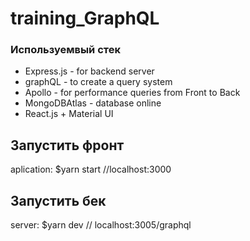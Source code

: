 # training_GraphQL

### Используемвый стек
* Express.js - for backend server
* graphQL - to create a query system 
* Apollo - for performance queries from Front to Back
* MongoDBAtlas - database online
* React.js + Material UI

## Запустить фронт
 aplication: $yarn start
    //localhost:3000

## Запустить бек
  server: $yarn dev 
    // localhost:3005/graphql
